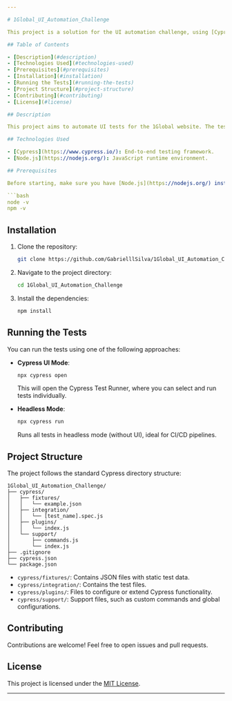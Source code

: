 ```yaml
---

# 1Global_UI_Automation_Challenge

This project is a solution for the UI automation challenge, using [Cypress](https://www.cypress.io/) for end-to-end web application testing.

## Table of Contents

- [Description](#description)
- [Technologies Used](#technologies-used)
- [Prerequisites](#prerequisites)
- [Installation](#installation)
- [Running the Tests](#running-the-tests)
- [Project Structure](#project-structure)
- [Contributing](#contributing)
- [License](#license)

## Description

This project aims to automate UI tests for the 1Global website. The tests cover critical scenarios to ensure the application's quality and functionality.

## Technologies Used

- [Cypress](https://www.cypress.io/): End-to-end testing framework.
- [Node.js](https://nodejs.org/): JavaScript runtime environment.

## Prerequisites

Before starting, make sure you have [Node.js](https://nodejs.org/) installed on your machine. You can verify the installation by running:

```bash
node -v
npm -v
```

## Installation

1. Clone the repository:

   ```bash
   git clone https://github.com/GabrielllSilva/1Global_UI_Automation_Challenge.git
   ```

2. Navigate to the project directory:

   ```bash
   cd 1Global_UI_Automation_Challenge
   ```

3. Install the dependencies:

   ```bash
   npm install
   ```

## Running the Tests

You can run the tests using one of the following approaches:

- **Cypress UI Mode**:

  ```bash
  npx cypress open
  ```

  This will open the Cypress Test Runner, where you can select and run tests individually.

- **Headless Mode**:

  ```bash
  npx cypress run
  ```

  Runs all tests in headless mode (without UI), ideal for CI/CD pipelines.

## Project Structure

The project follows the standard Cypress directory structure:

```
1Global_UI_Automation_Challenge/
├── cypress/
│   ├── fixtures/
│   │   └── example.json
│   ├── integration/
│   │   └── [test_name].spec.js
│   ├── plugins/
│   │   └── index.js
│   └── support/
│       ├── commands.js
│       └── index.js
├── .gitignore
├── cypress.json
└── package.json
```

- `cypress/fixtures/`: Contains JSON files with static test data.
- `cypress/integration/`: Contains the test files.
- `cypress/plugins/`: Files to configure or extend Cypress functionality.
- `cypress/support/`: Support files, such as custom commands and global configurations.

## Contributing

Contributions are welcome! Feel free to open issues and pull requests.

## License

This project is licensed under the [MIT License](LICENSE).

---
```

